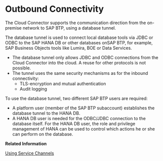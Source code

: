 <!-- loioa2ca4e857ce74f26b5dcf3483e760ab7 -->

# Outbound Connectivity

The Cloud Connector supports the communication direction from the on-premise network to SAP BTP, using a database tunnel.

The database tunnel is used to connect local database tools via JDBC or ODBC to the SAP HANA DB or other databases onSAP BTP, for example, SAP Business Objects tools like Lumira, BOE or Data Services.

-   The database tunnel only allows JDBC and ODBC connections from the Cloud Connector into the cloud. A reuse for other protocols is not possible.
-   The tunnel uses the same security mechanisms as for the inbound connectivity:
    -   TLS-encryption and mutual authentication
    -   Audit logging


To use the database tunnel, two different SAP BTP users are required:

-   A platform user \(member of the SAP BTP subaccount\) establishes the database tunnel to the HANA DB.
-   A HANA DB user is needed for the ODBC/JDBC connection to the database itself. For the HANA DB user, the role and privilege management of HANA can be used to control which actions he or she can perform on the database.

**Related Information**  


[Using Service Channels](using-service-channels-16f6342.md "Configure Cloud Connector service channels to connect your on-premise network to specific services on SAP BTP.")

